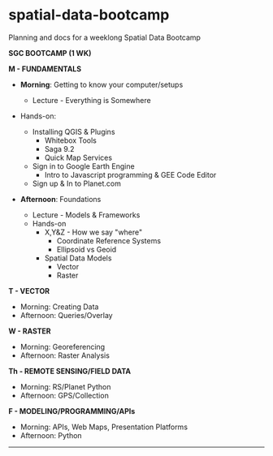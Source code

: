 # spatial-data-bootcamp

 Planning and docs for a weeklong Spatial Data Bootcamp

**SGC BOOTCAMP (1 WK)**

**M - FUNDAMENTALS**

- **Morning**: Getting to know your computer/setups  
  - Lecture - Everything is Somewhere
- Hands-on:
  - Installing QGIS & Plugins
    - Whitebox Tools
    - Saga 9.2
    - Quick Map Services
  - Sign in to Google Earth Engine
    - Intro to Javascript programming & GEE Code Editor
  - Sign up & In to Planet.com
  
- **Afternoon**: Foundations
  - Lecture - Models & Frameworks
  - Hands-on
    - X,Y&Z - How we say "where"
      - Coordinate Reference Systems
      - Ellipsoid vs Geoid
    - Spatial Data Models
      - Vector
      - Raster

**T - VECTOR**

- Morning: Creating Data
- Afternoon: Queries/Overlay

**W - RASTER**

- Morning: Georeferencing
- Afternoon: Raster Analysis

**Th - REMOTE SENSING/FIELD DATA**

- Morning: RS/Planet Python
- Afternoon: GPS/Collection

**F - MODELING/PROGRAMMING/APIs**

- Morning: APIs, Web Maps, Presentation Platforms
- Afternoon: Python

---
